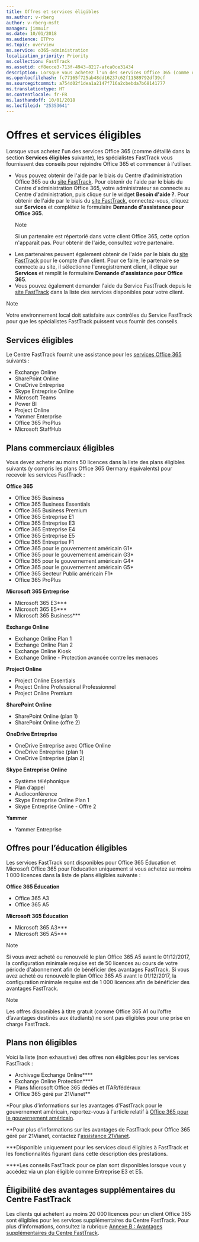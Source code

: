 ```yaml
---
title: Offres et services éligibles
ms.author: v-rberg
author: v-rberg-msft
manager: jimmuir
ms.date: 10/01/2018
ms.audience: ITPro
ms.topic: overview
ms.service: o365-administration
localization_priority: Priority
ms.collection: FastTrack
ms.assetid: cf8ecce3-713f-4943-8217-afca0ce31434
description: Lorsque vous achetez l'un des services Office 365 (comme détaillé dans la section Services éligibles suivante), les spécialistes FastTrack vous fournissent des conseils pour rejoindre Office 365 et commencer à l'utiliser.
ms.openlocfilehash: fc77165f725ab48dd16237c62f11589792df39cf
ms.sourcegitcommit: a754d02f1dea1a2147f716a2cbebda7b68141777
ms.translationtype: HT
ms.contentlocale: fr-FR
ms.lasthandoff: 10/01/2018
ms.locfileid: "25353641"
---
```

# <a name="eligible-services-and-plans"></a>Offres et services éligibles

Lorsque vous achetez l'un des services Office 365 (comme détaillé dans la section **Services éligibles** suivante), les spécialistes FastTrack vous fournissent des conseils pour rejoindre Office 365 et commencer à l'utiliser. 
  
- Vous pouvez obtenir de l'aide par le biais du Centre d'administration Office 365 ou du [site FastTrack](https://go.microsoft.com/fwlink/?linkid=780698). Pour obtenir de l'aide par le biais du Centre d'administration Office 365, votre administrateur se connecte au Centre d'administration, puis clique sur le widget **Besoin d'aide ?**. Pour obtenir de l'aide par le biais du [site FastTrack](https://go.microsoft.com/fwlink/?linkid=780698), connectez-vous, cliquez sur **Services** et complétez le formulaire **Demande d'assistance pour Office 365**.   
    > [!NOTE]
    >  Si un partenaire est répertorié dans votre client Office 365, cette option n'apparaît pas. Pour obtenir de l'aide, consultez votre partenaire. 
- Les partenaires peuvent également obtenir de l'aide par le biais du [site FastTrack](https://go.microsoft.com/fwlink/?linkid=780698) pour le compte d'un client. Pour ce faire, le partenaire se connecte au site, il sélectionne l'enregistrement client, il clique sur **Services** et remplit le formulaire **Demande d'assistance pour Office 365**. 
- Vous pouvez également demander l'aide du Service FastTrack depuis le [site FastTrack](https://go.microsoft.com/fwlink/?linkid=780698) dans la liste des services disponibles pour votre client. 
> [!NOTE]
> Votre environnement local doit satisfaire aux contrôles du Service FastTrack pour que les spécialistes FastTrack puissent vous fournir des conseils. 
  
## <a name="eligible-services"></a>Services éligibles

Le Centre FastTrack fournit une assistance pour les [services Office 365](https://go.microsoft.com/fwlink/?linkid=2005429) suivants :
  
- Exchange Online
- SharePoint Online
- OneDrive Entreprise
- Skype Entreprise Online
- Microsoft Teams
- Power BI
- Project Online
- Yammer Enterprise 
- Office 365 ProPlus
- Microsoft StaffHub
    
## <a name="eligible-commercial-plans"></a>Plans commerciaux éligibles

Vous devez acheter au moins 50 licences dans la liste des plans éligibles suivants (y compris les plans Office 365 Germany équivalents) pour recevoir les services FastTrack :
  
 **Office 365**
  
- Office 365 Business  
- Office 365 Business Essentials  
- Office 365 Business Premium
- Office 365 Entreprise E1
- Office 365 Entreprise E3
- Office 365 Entreprise E4  
- Office 365 Entreprise E5
- Office 365 Entreprise F1
- Office 365 pour le gouvernement américain G1\*
- Office 365 pour le gouvernement américain G3\*
- Office 365 pour le gouvernement américain G4\*
- Office 365 pour le gouvernement américain G5\* 
- Office 365 Secteur Public américain F1\*
- Office 365 ProPlus
    
 **Microsoft 365 Entreprise**
  
- Microsoft 365 E3\*\*\*
- Microsoft 365 E5\*\*\*
- Microsoft 365 Business\*\*\*
    
 **Exchange Online**
  
- Exchange Online Plan 1
- Exchange Online Plan 2 
- Exchange Online Kiosk
- Exchange Online - Protection avancée contre les menaces
    
 **Project Online**
  
- Project Online Essentials  
- Project Online Professional Professionnel
- Project Online Premium
    
 **SharePoint Online**
  
- SharePoint Online (plan 1)
- SharePoint Online (offre 2)
    
 **OneDrive Entreprise**
  
- OneDrive Entreprise avec Office Online 
- OneDrive Entreprise (plan 1)
- OneDrive Entreprise (plan 2)
    
 **Skype Entreprise Online**
  
-  Système téléphonique 
-  Plan d’appel 
-  Audioconférence 
-  Skype Entreprise Online Plan 1  
-  Skype Entreprise Online - Offre 2
    
 **Yammer**
  
- Yammer Entreprise
    
## <a name="eligible-education-plans"></a>Offres pour l’éducation éligibles

Les services FastTrack sont disponibles pour Office 365 Éducation et Microsoft Office 365 pour l’éducation uniquement si vous achetez au moins 1 000 licences dans la liste de plans éligibles suivante :
  
 **Office 365 Éducation**
  
- Office 365 A3
- Office 365 A5
    
 **Microsoft 365 Éducation**
  
- Microsoft 365 A3\*\*\*
- Microsoft 365 A5\*\*\*
    
> [!NOTE]
> Si vous avez acheté ou renouvelé le plan Office 365 A5 avant le 01/12/2017, la configuration minimale requise est de 50 licences au cours de votre période d'abonnement afin de bénéficier des avantages FastTrack. Si vous avez acheté ou renouvelé le plan Office 365 A5 avant le 01/12/2017, la configuration minimale requise est de 1 000 licences afin de bénéficier des avantages FastTrack. 
  
> [!NOTE]
> Les offres disponibles à titre gratuit (comme Office 365 A1 ou l’offre d’avantages destinés aux étudiants) ne sont pas éligibles pour une prise en charge FastTrack. 
  
## <a name="ineligible-plans"></a>Plans non éligibles

Voici la liste (non exhaustive) des offres non éligibles pour les services FastTrack :
  
- Archivage Exchange Online\*\*\*\*
- Exchange Online Protection\*\*\*\*
- Plans Microsoft Office 365 dédiés et ITAR/fédéraux
- Office 365 géré par 21Vianet\*\*
    
\*Pour plus d'informations sur les avantages d'FastTrack pour le gouvernement américain, reportez-vous à l'article relatif à [Office 365 pour le gouvernement américain](https://aka.ms/aboutgovcloud).
  
\*\*Pour plus d'informations sur les avantages de FastTrack pour Office 365 géré par 21Vianet, contactez l'[assistance 21Vianet](https://go.microsoft.com/fwlink/?linkid=852156).
  
\*\*\*Disponible uniquement pour les services cloud éligibles à FastTrack et les fonctionnalités figurant dans cette description des prestations.
  
\*\*\*\*Les conseils FastTrack pour ce plan sont disponibles lorsque vous y accédez via un plan éligible comme Entreprise E3 et E5.
  
## <a name="fasttrack-center-additional-benefit-eligibility"></a>Éligibilité des avantages supplémentaires du Centre FastTrack

Les clients qui achètent au moins 20 000 licences pour un client Office 365 sont éligibles pour les services supplémentaires du Centre FastTrack. Pour plus d'informations, consultez la rubrique [Annexe B : Avantages supplémentaires du Centre FastTrack](O365-fasttrack-additional-benefits.md).
  

  

